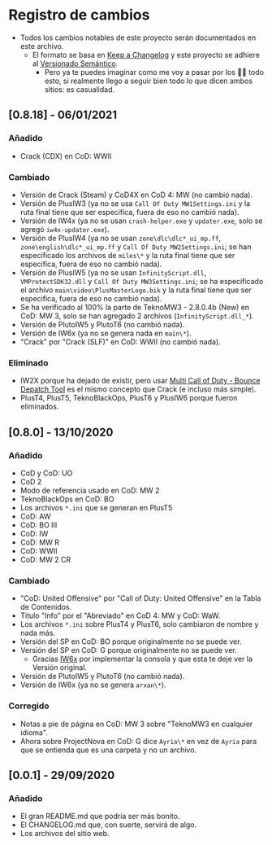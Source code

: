 ﻿# Registro de cambios
- Todos los cambios notables de este proyecto serán documentados en este archivo.
  - El formato se basa en [Keep a Changelog](https://keepachangelog.com/es-ES/1.0.0/) y este proyecto se adhiere al [Versionado Semántico](https://semver.org/spec/v2.0.0.html).
    - Pero ya te puedes imaginar como me voy a pasar por los 🥚🥚 todo esto, si realmente llego a seguir bien todo lo que dicen ambos sitios: es casualidad.

## [0.8.18] - 06/01/2021
### Añadido
- Crack (CDX) en CoD: WWII

### Cambiado
- Versión de Crack (Steam) y CoD4X en CoD 4: MW (no cambió nada).
- Versión de PlusIW3 (ya no se usa `Call Of Duty MW1Settings.ini` y la ruta final tiene que ser especifica, fuera de eso no cambió nada).
- Versión de IW4x (ya no se usan `crash-helper.exe` y `updater.exe`, solo se agregó `iw4x-updater.exe`).
- Versión de PlusIW4 (ya no se usan `zone\dlc\dlc*_ui_mp.ff`, `zone\english\dlc*_ui_mp.ff` y `Call Of Duty MW2Settings.ini`; se han especificado los archivos de `miles\*` y la ruta final tiene que ser especifica, fuera de eso no cambió nada).
- Versión de PlusIW5 (ya no se usan `InfinityScript.dll`, `VMProtectSDK32.dll` y `Call Of Duty MW3Settings.ini`; se ha especificado el archivo `main\video\PlusMasterLogo.bik` y la ruta final tiene que ser especifica, fuera de eso no cambió nada).
- Se ha verificado al 100% la parte de TeknoMW3 - 2.8.0.4b (New) en CoD: MW 3, solo se han agregado 2 archivos (`InfinityScript.dll_*`).
- Versión de PlutoIW5 y PlutoT6 (no cambió nada).
- Versión de IW6x (ya no se genera nada en `main\*`).
- "Crack" por "Crack (SLF)" en CoD: WWII (no cambió nada).

### Eliminado
- IW2X porque ha dejado de existir, pero usar [Multi Call of Duty - Bounce Depatch Tool](https://xoxor4d.github.io/projects/bouncepatch/) es el mismo concepto que Crack (e incluso más simple).
- PlusT4, PlusT5, TeknoBlackOps, PlusT6 y PlusIW6 porque fueron eliminados.

## [0.8.0] - 13/10/2020
### Añadido
- CoD y CoD: UO
- CoD 2
- Modo de referencia usado en CoD: MW 2
- TeknoBlackOps en CoD: BO
- Los archivos `*.ini` que se generan en PlusT5
- CoD: AW
- CoD: BO III
- CoD: IW
- CoD: MW R
- CoD: WWII
- CoD: MW 2 CR

### Cambiado
- "CoD: United Offensive" por "Call of Duty: United Offensive" en la Tabla de Contenidos.
- Titulo "Info" por el "Abreviado" en CoD 4: MW y CoD: WaW.
- Los archivos `*.ini` sobre PlusT4 y PlusT6, solo cambiaron de nombre y nada más.
- Versión del SP en CoD: BO porque originalmente no se puede ver.
- Versión del SP en CoD: G porque originalmente no se puede ver.
  - Gracias [IW6x](https://github.com/IW4x/iw6x-client) por implementar la consola y que esta te deje ver la Versión original.
- Versión de PlutoIW5 y PlutoT6 (no cambió nada).
- Versión de IW6x (ya no se genera `arxan\*`).

### Corregido
- Notas a pie de página en CoD: MW 3 sobre "TeknoMW3 en cualquier idioma".
- Ahora sobre ProjectNova en CoD: G dice `Ayria\*` en vez de `Ayria` para que se entienda que es una carpeta y no un archivo.

## [0.0.1] - 29/09/2020
### Añadido
- El gran README.md que podría ser más bonito.
- El CHANGELOG.md que, con suerte, servirá de algo.
- Los archivos del sitio web.

